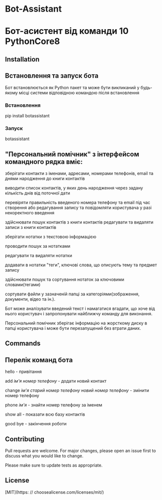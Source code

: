 # Bot-Assistant

# Бот-асистент від команди 10 PythonCore8

## Installation

## Встановлення та запуск бота

Бот встановлюється як Python пакет та може бути викликаний у будь-якому місці системи відповідною командою після встановлення

### Встановлення

pip install botassistant

### Запуск

botassistant

## "Персональний помічник" з інтерфейсом командного рядка вміє:

зберігати контакти з іменами, адресами, номерами телефонів, email та днями народження до книги контактів

виводити список контактів, у яких день народження через задану кількість днів від поточної дати

перевіряти правильність введеного номера телефону та email під час створення або редагування запису та повідомляти користувача у разі некоректного введення

здійснювати пошук контактів з книги контактів
редагувати та видаляти записи з книги контактів

зберігати нотатки з текстовою інформацією

проводити пошук за нотатками

редагувати та видаляти нотатки

додавати в нотатки "теги", ключові слова, що описують тему та предмет запису

здійснювати пошук та сортування нотаток за ключовими словами(тегами)

сортувати файли у зазначеній папці за категоріями(зображення, документи, відео та ін.).

Бот може аналізувати введений текст і намагатися вгадати, що хоче від нього користувач і запропонувати найближчу команду для виконання.

Персональний помічник зберігає інформацію на жорсткому диску в папці користувача і може бути перезапущений без втрати даних.

## Commands

## Перелік команд бота

hello - привітання

add _ім'я_ _номер телефону_ - додати новий контакт

change _ім'я_ _старий номер телефону_ _новий номер телефону_ - змінити номер телефону

phone _ім'я_ - знайти номер телефону за іменем

show all - показати всю базу контактів

good bye - закінчення роботи

## Contributing

Pull requests are welcome. For major changes, please open an issue first
to discuss what you would like to change.

Please make sure to update tests as appropriate.

## License

[MIT](https: // choosealicense.com/licenses/mit/)
